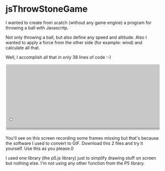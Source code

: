 # jsThrowStoneGame

I wanted to create from scatch (without any game engine) a program for throwing a ball with Javascritp.

Not only throwing a ball, but also define any speed and altitude. 
Also I wanted to apply a force from the other side (for example: wind) and calculate all that.

Well, I accomplish all that in only 38 lines of code :-) 

![alt text](https://github.com/warodri/jsThrowStoneGame/blob/master/2018-12-19_16-52-23.gif?raw=true)

You'll see on this screen recording some frames missing but that's because the software I used to convert to GIF.
Download this 2 files and try it yourself. Use this as you please.0

I used one library (the p5.js library) just to simplify drawing stuff on screen but nothing else. 
I'm not using any other function from the P5 library.
